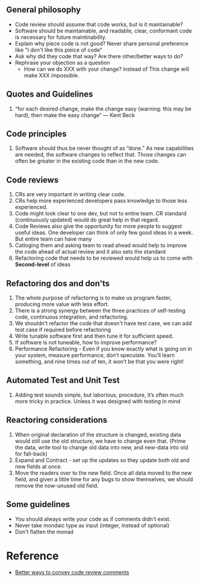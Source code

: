 ## General philosophy

* Code review should assume that code works, but is it maintainable?
* Software should be maintainable, and readable, clear, conformant code is necessary for future maintinability.
* Explain why piece code is not good? Never share personal preference like "I don't like this pieice of code"
* Ask why did they code that way? Are there other/better ways to do?
* Rephrase your objection as a question 
  * How can we do XXX with your change? instead of This change will make XXX impossible.

## Quotes and Guidelines

1. “for each desired change, make the change easy (warning: this may be hard), then make the easy change” — Kent Beck


## Code principles

1. Software should thus be never thought of as “done.” As new capabilities are needed, the software changes to reflect that. Those changes can often be greater in the existing code than in the new code.

## Code reviews
1. CRs are very important in writing clear code.
1. CRs help more experienced developers pass knowledge to those less experienced.
1. Code might look clear to one dev, but not to entire team. CR standard (continuously updated) would do great help in that regard.
1. Code Reviews also give the opportunity for more people to suggest useful ideas. One developer can think of only few good ideas in a week. But entire team can have many
  1. Catloging them and asking team to read ahead would help to improve the code ahead of actual review and it also sets the standard
1. Refactoring code that needs to be reviewed would help us to come with **Second-level** of ideas  


## Refactoring dos and don'ts

1. The whole purpose of refactoring is to make us program faster, producing more value with less effort.
1. There is a strong synergy between the three practices of self-testing code, continuous integration, and refactoring.
  1. We shouldn't refactor the code that doesn't have test case, we can add test case if required before refactoring
1. Write tunable software first and then tune it for sufficient speed.
  1. If software is not tuneable, how to improve performance?
1. Performance Refactoring - Even if you know exactly what is going on in your system, measure performance, don’t speculate. You’ll learn something, and nine times out of ten, it won’t be that you were right!

## Automated Test and Unit Test

1. Adding test sounds simple, but laborious, procedure, it’s often much more tricky in practice. Unless it was designed with testing in mind

## Reactoring considerations

1. When original declaration of the structure is changed, existing data would still use the old structure, we have to change even that. (Prime the data, write tool to change old data into new, and new-data into old for fall-back)
  1. Expand and Contract - set up the updates so they update both old and new fields at once.
  1. Move the readers over to the new field. Once all data moved to the new field, and given a little time for any bugs to show themselves, we should remove the now-unused old field. 

## Some guidelines
* You should always write your code as if comments didn't exist.
* Never take mondaic type as input (integer, instead of optional<Integer>)
* Don't flatten the monad

# Reference
* [Better ways to convey code review comments](https://developers.redhat.com/blog/2019/07/08/10-tips-for-reviewing-code-you-dont-like/)